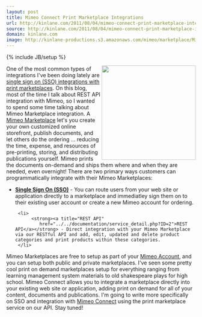 ```yaml
---
layout: post
title: Mimeo Connect Print Marketplace Integrations
url: http://kinlane.com/2011/08/04/mimeo-connect-print-marketplace-integrations/
source: http://kinlane.com/2011/08/04/mimeo-connect-print-marketplace-integrations/
domain: kinlane.com
image: http://kinlane-productions.s3.amazonaws.com/mimeo/marketplace/Mimeo-Marketplace-Technology.png
---
```

{% include JB/setup %}<p>
     <a href="http://www.mimeo.com/solutions/mimeo-marketplace.php"><img class="c1"
          src="http://kinlane-productions.s3.amazonaws.com/mimeo/marketplace/Mimeo-Marketplace-Technology.png"
          alt=""
          width="250"
          align="right" /></a> One of the most common types of integrations I've been doing lately are <a title="signle sign on (SSO) integrations with print marketplaces"
        href="../../marketplace-sso.php">single sign on (SSO) integrations with print marketplaces</a>. On this blog, most of the time I talk about REST API integration with Mimeo, so I wanted to spend some time talking about Mimeo Marketplace integration. A <a href="http://www.mimeo.com/solutions/mimeo-marketplace.php">Mimeo Marketplace</a> let's you create your own customized online storefront, publish documents, and let others do the ordering ... reducing the time, expense, and resources of pre-printing, storing, and distributing publications yourself. Mimeo prints the documents on-demand and ships them where and when they are needed, even overnight! There are two primary ways customers can programmatically integrate with their Mimeo Marketplaces:
</p>

<ul class="blue">
     <li>
          <strong><a title="Single Sign On"
             href="../../marketplace-sso.php">Single Sign On (SSO)</a></strong> - You can route users from your web site or application directly to a marketplace and immediatley sign them on to their existing user account or create a new Mimeo account for ordering.
     </li>

     <li>
          <strong><a title="REST API"
             href="../../documentation/service_detail.php?ID=2">REST API</a></strong> - Direct integration with your Mimeo Marketplace via our RESTful API and add, edit, updated and delete product categories and print products within these categories.
     </li>
</ul>

<p>
     Mimeo Marketplaces are free to setup as part of your <a title="Mimeo Account"
        href="https://my.mimeo.com/Login.aspx?ReturnUrl=%2f">Mimeo Account</a>, and you can setup both public and private marketplaces. I've seen some pretty cool print on demand marketplaces setup for everything ranging from learning management system materials to old shakespeare plays for high school. Mimeo Connect allows you to integrate a marketplace directly into your existing web site or application, adding print on demand for all of your content, documents and publications. I'm going to write more specifically on SSO and integration with <a title="Mimeo Connect"
        href="http://developer.mimeo.com">Mimeo Connect</a> using the print marketplace service on our API. Stay tuned!
</p>